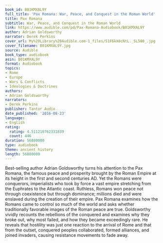```yaml
---
book_id: B01KMXAL9Y
full_title: 'Pax Romana: War, Peace, and Conquest in the Roman World'
title: Pax Romana
subtitle: War, Peace, and Conquest in the Roman World
link: https://www.audible.com/pd/Pax-Romana-Audiobook/B01KMXAL9Y
author: Adrian Goldsworthy
narrator: Derek Perkins
cover_url: My%20Library%20Audible.com-1_files/51F6kX0cNtL._SL500_.jpg
cover_filename: B01KMXAL9Y.jpg
source: Audible
book_type: audiobook
asin: B01KMXAL9Y
format: Audiobook
topics:
- Rome
- Europe
- Wars & Conflicts
- Ideologies & Doctrines
authors:
- Adrian Goldsworthy
narrators:
- Derek Perkins
publisher: Tantor Audio
date_published: '2016-08-23'
language:
- English
rating:
  rating: 4.511210762331839
  count: 446
duration: 56880000
type: audiobook
theme: ancient history
length: 56880000
---
```

Best-selling author Adrian Goldsworthy turns his attention to the Pax Romana, the famous peace and prosperity brought by the Roman Empire at its height in the first and second centuries AD. Yet the Romans were conquerors, imperialists who took by force a vast empire stretching from the Euphrates to the Atlantic coast. Ruthless, Romans won peace not through coexistence but through dominance; millions died and were enslaved during the creation of their empire.
Pax Romana examines how the Romans came to control so much of the world and asks whether traditionally favorable images of the Roman peace are true. Goldsworthy vividly recounts the rebellions of the conquered and examines why they broke out, why most failed, and how they became exceedingly rare. He reveals that hostility was just one reaction to the arrival of Rome and that from the outset, conquered peoples collaborated, formed alliances, and joined invaders, causing resistance movements to fade away.

